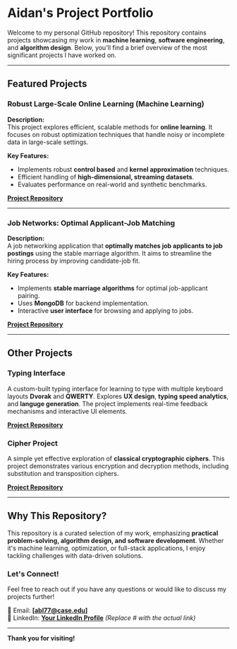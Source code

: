 # Aidan's Project Portfolio

Welcome to my personal GitHub repository! This repository contains projects showcasing my work in **machine learning**, **software engineering**, and **algorithm design**. Below, you'll find a brief overview of the most significant projects I have worked on.  

---

## **Featured Projects**

### **Robust Large-Scale Online Learning (Machine Learning)**
**Description:**  
This project explores efficient, scalable methods for **online learning**. It focuses on robust optimization techniques that handle noisy or incomplete data in large-scale settings.  

**Key Features:**  
- Implements robust **control based** and **kernel approximation** techniques.  
- Efficient handling of **high-dimensional, streaming datasets**.  
- Evaluates performance on real-world and synthetic benchmarks.  

**[Project Repository](Machine_Learning/)**

---

### **Job Networks: Optimal Applicant-Job Matching**
**Description:**  
A job networking application that **optimally matches job applicants to job postings** using the stable marriage algorithm. It aims to streamline the hiring process by improving candidate-job fit.  

**Key Features:**  
- Implements **stable marriage algorithms** for optimal job-applicant pairing.  
- Uses **MongoDB** for backend implementation.  
- Interactive **user interface** for browsing and applying to jobs.  

**[Project Repository](Job_Network/)**

---

## **Other Projects**

### **Typing Interface**
A custom-built typing interface for learning to type with multiple keyboard layouts **Dvorak** and **QWERTY**. Explores **UX design**, **typing speed analytics**, and **languge generation**. The project implements real-time feedback mechanisms and interactive UI elements.  

**[Project Repository](Typing/)**

### **Cipher Project**
A simple yet effective exploration of **classical cryptographic ciphers**. This project demonstrates various encryption and decryption methods, including substitution and transposition ciphers.  

**[Project Repository](Ciphers/)**

---

## **Why This Repository?**
This repository is a curated selection of my work, emphasizing **practical problem-solving, algorithm design, and software development**. Whether it's machine learning, optimization, or full-stack applications, I enjoy tackling challenges with data-driven solutions.

### **Let's Connect!**
Feel free to reach out if you have any questions or would like to discuss my projects further!  

📧 Email: **[abl77@case.edu]**  
🔗 LinkedIn: **[Your LinkedIn Profile](www.linkedin.com/in/aidan-leblanc)** _(Replace # with the actual link)_  

---

**Thank you for visiting!**

